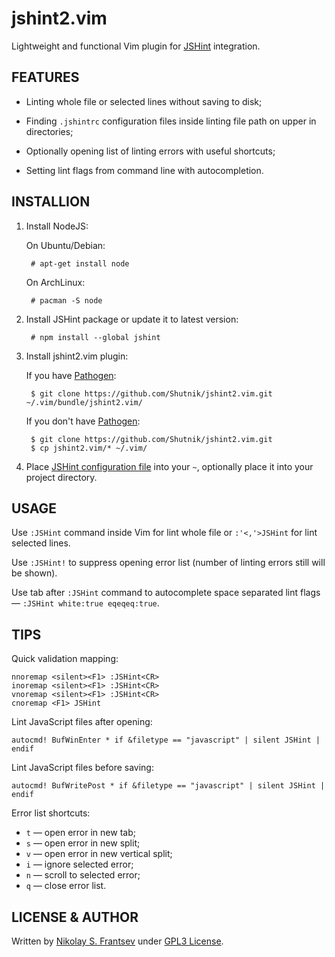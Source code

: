 # jshint2.vim

Lightweight and functional Vim plugin for [JSHint](http://jshint.com/) integration.

## FEATURES

* Linting whole file or selected lines without saving to disk;

* Finding `.jshintrc` configuration files inside linting file path on upper in directories;

* Optionally opening list of linting errors with useful shortcuts;

* Setting lint flags from command line with autocompletion.

## INSTALLION

1. Install NodeJS:

	On Ubuntu/Debian:

		# apt-get install node

	On ArchLinux:

		# pacman -S node

2. Install JSHint package or update it to latest version:

		# npm install --global jshint

3. Install jshint2.vim plugin:

	If you have [Pathogen](https://github.com/tpope/vim-pathogen):

		$ git clone https://github.com/Shutnik/jshint2.vim.git ~/.vim/bundle/jshint2.vim/

	If you don't have [Pathogen](https://github.com/tpope/vim-pathogen):

		$ git clone https://github.com/Shutnik/jshint2.vim.git
		$ cp jshint2.vim/* ~/.vim/

4. Place [JSHint configuration file](http://www.jshint.com/docs/#config) into your `~`, optionally place it into your project directory.

## USAGE

Use `:JSHint` command inside Vim for lint whole file or `:'<,'>JSHint` for lint selected lines.

Use `:JSHint!` to suppress opening error list (number of linting errors still will be shown).

Use tab after `:JSHint` command to autocomplete space separated lint flags — `:JSHint white:true eqeqeq:true`.

## TIPS

Quick validation mapping:

	nnoremap <silent><F1> :JSHint<CR>
	inoremap <silent><F1> :JSHint<CR>
	vnoremap <silent><F1> :JSHint<CR>
	cnoremap <F1> JSHint

Lint JavaScript files after opening:

	autocmd! BufWinEnter * if &filetype == "javascript" | silent JSHint | endif

Lint JavaScript files before saving:

	autocmd! BufWritePost * if &filetype == "javascript" | silent JSHint | endif

Error list shortcuts:

* `t` — open error in new tab;
* `s` — open error in new split;
* `v` — open error in new vertical split;
* `i` — ignore selected error;
* `n` — scroll to selected error;
* `q` — close error list.

## LICENSE & AUTHOR

Written by [Nikolay S. Frantsev](http://frantsev.ru/) under [GPL3 License](http://www.gnu.org/licenses/gpl.html).
